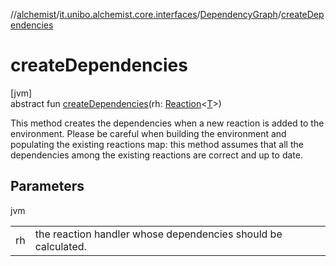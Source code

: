 //[alchemist](../../../index.md)/[it.unibo.alchemist.core.interfaces](../index.md)/[DependencyGraph](index.md)/[createDependencies](create-dependencies.md)

# createDependencies

[jvm]\
abstract fun [createDependencies](create-dependencies.md)(rh: [Reaction](../../it.unibo.alchemist.model.interfaces/-reaction/index.md)<[T](../../it.unibo.alchemist.model.interfaces/-node/index.md)>)

This method creates the dependencies when a new reaction is added to the environment. Please be careful when building the environment and populating the existing reactions map: this method assumes that all the dependencies among the existing reactions are correct and up to date.

## Parameters

jvm

| | |
|---|---|
| rh | the reaction handler whose dependencies should be calculated. |
